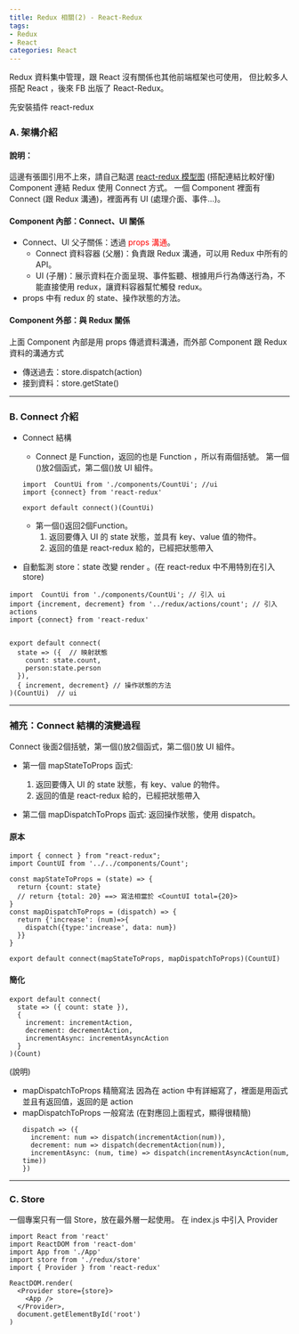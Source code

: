 ```yaml
---
title: Redux 相關(2) - React-Redux
tags: 
- Redux
- React
categories: React
---
```

Redux 資料集中管理，跟 React 沒有關係也其他前端框架也可使用，
但比較多人搭配 React ，後來 FB 出版了 React-Redux。
<!-- more -->
先安裝插件 react-redux

### A. 架構介紹
#### 說明：
這邊有張圖引用不上來，請自己點選 [react-redux 模型图](https://blog.51cto.com/u_15305087/3111942) (搭配連結比較好懂)
  Component 連結 Redux 使用 Connect 方式。
  一個 Component 裡面有 Connect (跟 Redux 溝通)，裡面再有 UI (處理介面、事件...)。

#### Component 內部：Connect、UI 關係
- Connect、UI 父子關係：透過 <span style="color:red">props 溝通</span>。
   - Connect 資料容器 (父層)：負責跟 Redux 溝通，可以用 Redux 中所有的 API。
   - UI (子層)：展示資料在介面呈現、事件監聽、根據用戶行為傳送行為，不能直接使用 redux，讓資料容器幫忙觸發 redux。
- props 中有 redux 的 state、操作狀態的方法。
  
#### Component 外部：與 Redux 關係
上面 Component 內部是用 props 傳遞資料溝通，而外部 Component 跟 Redux 資料的溝通方式
- 傳送過去：store.dispatch(action)
- 接到資料：store.getState()

-------------------------------------------------------------------------
### B. Connect 介紹
- Connect 結構
  - Connect 是 Function，返回的也是 Function ，所以有兩個括號。
  第一個()放2個函式，第二個()放 UI 組件。
  ```
  import  CountUi from './components/CountUi'; //ui
  import {connect} from 'react-redux'

  export default connect()(CountUi)
  ```

  - 第一個()返回2個Function。
    1. 返回要傳入 UI 的 state 狀態，並具有 key、value 值的物件。
    2. 返回的值是 react-redux 給的，已經把狀態帶入
   
- 自動監測 store：state 改變 render 。(在 react-redux 中不用特別在引入 store)

```
import  CountUi from './components/CountUi'; // 引入 ui
import {increment, decrement} from '../redux/actions/count'; // 引入 actions
import {connect} from 'react-redux'


export default connect(
  state => ({  // 映射狀態
    count: state.count,
    person:state.person
  }),
  { increment, decrement} // 操作狀態的方法
)(CountUi)  // ui
```

---------------------------------------------------------------------
### 補充：Connect 結構的演變過程
Connect 後面2個括號，第一個()放2個函式，第二個()放 UI 組件。
- 第一個 mapStateToProps 函式:
  1. 返回要傳入 UI 的 state 狀態，有 key、value 的物件。
  2. 返回的值是 react-redux 給的，已經把狀態帶入

- 第二個 mapDispatchToProps 函式:
  返回操作狀態，使用 dispatch。

#### 原本
```
import { connect } from "react-redux";
import CountUI from '../../components/Count';

const mapStateToProps = (state) => {
  return {count: state}
  // return {total: 20} ==> 寫法相當於 <CountUI total={20}>
}
const mapDispatchToProps = (dispatch) => {
  return {'increase': (num)=>{
    dispatch({type:'increase', data: num})
  }}
}

export default connect(mapStateToProps, mapDispatchToProps)(CountUI)
```

#### 簡化
```
export default connect(
  state => ({ count: state }),
  {
    increment: incrementAction,
    decrement: decrementAction,
    incrementAsync: incrementAsyncAction
  }
)(Count)
```

(說明)
- mapDispatchToProps 精簡寫法
  因為在 action 中有詳細寫了，裡面是用函式並且有返回值，返回的是 action
- mapDispatchToProps 一般寫法
  (在對應回上面程式，顯得很精簡)
  ```
  dispatch => ({
    increment: num => dispatch(incrementAction(num)),
    decrement: num => dispatch(decrementAction(num)),
    incrementAsync: (num, time) => dispatch(incrementAsyncAction(num, time))
  })
  ```

-----------------------------------------------------------------
### C. Store
一個專案只有一個 Store，放在最外層一起使用。
在 index.js 中引入 Provider
```
import React from 'react'
import ReactDOM from 'react-dom'
import App from './App'
import store from './redux/store'
import { Provider } from 'react-redux'

ReactDOM.render(
  <Provider store={store}>
    <App />
  </Provider>,
  document.getElementById('root')
)
```